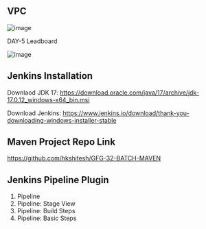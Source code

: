 ## VPC

![image](https://github.com/user-attachments/assets/b6affa58-5bc6-46d1-a7ee-251a8dd22784)

DAY-5 Leadboard

![image](https://github.com/user-attachments/assets/81165ded-6229-4c2d-9e24-8d3853c1bc47)


## Jenkins Installation 

Downlaod JDK 17:  https://download.oracle.com/java/17/archive/jdk-17.0.12_windows-x64_bin.msi

Download Jenkins: https://www.jenkins.io/download/thank-you-downloading-windows-installer-stable


## Maven Project Repo Link

https://github.com/hkshitesh/GFG-32-BATCH-MAVEN

## Jenkins Pipeline Plugin

1. Pipeline
2. Pipeline: Stage View
3. Pipeline: Build Steps
4. Pipeline: Basic Steps
